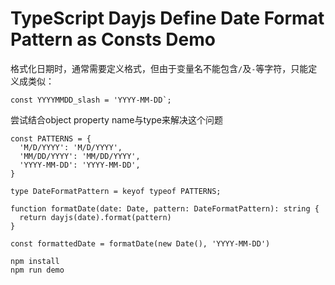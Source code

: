 TypeScript Dayjs Define Date Format Pattern as Consts Demo
========================================================

格式化日期时，通常需要定义格式，但由于变量名不能包含`/`及`-`等字符，只能定义成类似：

```
const YYYYMMDD_slash = 'YYYY-MM-DD`;
```

尝试结合object property name与type来解决这个问题

```
const PATTERNS = {
  'M/D/YYYY': 'M/D/YYYY',
  'MM/DD/YYYY': 'MM/DD/YYYY',
  'YYYY-MM-DD': 'YYYY-MM-DD',
}

type DateFormatPattern = keyof typeof PATTERNS;

function formatDate(date: Date, pattern: DateFormatPattern): string {
  return dayjs(date).format(pattern)
}

const formattedDate = formatDate(new Date(), 'YYYY-MM-DD')
```

```
npm install
npm run demo
```

